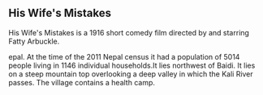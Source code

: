 ## His Wife's Mistakes

His Wife's Mistakes is a 1916 short comedy film directed by and starring Fatty Arbuckle.

epal. At the time of the 2011 Nepal census it had a population of 5014 people living in 1146 individual households.It lies northwest of Baidi. It lies on a steep mountain top overlooking a deep valley in which the Kali River passes. The village contains a health camp.